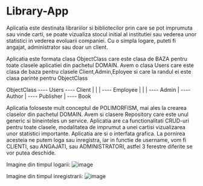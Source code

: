 # Library-App
Aplicatia este destinata librariilor si bibliotecilor prin care se pot imprumuta sau vinde carti, se poate vizualiza stocul initial al institutiei sau vederea unor statistici in vederea evoluarii companiei. Cu o simpla logare, puteti fi angajat, administrator sau doar un client.

Aplicatia este formata clasa ObjectClass care este clasa de BAZA pentru toate clasele aplicatiei din pachetul DOMAIN. Avem o clasa Users care este clasa de baza pentru clasele Client,Admin,Eployee si care la randul ei este clasa parinte pentru ObjectClass

ObjectClass ---- Users ---- Client
            |          |
            |          ---- Employee
            |          |
            |          ---- Admin
            |
            ---- Author
            |
            ---- Publisher
            |
            ---- Book
 
Aplicatia foloseste mult conceptul de POLIMORFISM, mai ales la crearea claselor din pachetul DOMAIN. Avem si clasere Repository care este unul generic si bineinteles un service. Aplicatia are ca functionalitati CRUD-uri pentru toate clasele, modalitatea de imprumut a unei cartisi vizualizarea unor statistici importante.
Aplicatia are si o interfata grafica. La pornirea acesteia ne putem loga sau inregistra, iar in functie de username, vom fi CLIENTI, sau ANGAJATI, sau ADMINISTRATORI, astfel 3 ferestre diferite se vor putea deschide.

Imagine din timpul logarii: ![image](https://user-images.githubusercontent.com/62211568/111371445-14663a80-86a2-11eb-8779-c531044e45d1.png)

Imagine din timpul inregistrarii: ![image](https://user-images.githubusercontent.com/62211568/111371563-47a8c980-86a2-11eb-87fb-724dc2e6f7c6.png)
